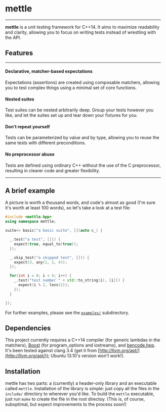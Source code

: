 # mettle
---

**mettle** is a unit testing framework for C++14. It aims to maximize
readability and clarity, allowing you to focus on writing tests instead of
wrestling with the API.

## Features
---

#### Declarative, matcher-based expectations

Expectations (assertions) are created using composable matchers, allowing you to
test complex things using a minimal set of core functions.

#### Nested suites

Test suites can be nested arbitrarily deep. Group your tests however you like,
and let the suites set up and tear down your fixtures for you.

#### Don't repeat yourself

Tests can be parameterized by value and by type, allowing you to reuse the same
tests with different preconditions.

#### No preprocessor abuse

Tests are defined using ordinary C++ without the use of the C preprocessor,
resulting in clearer code and greater flexibility.

---

## A brief example

A picture is worth a thousand words, and code's almost as good (I'm sure it's
worth at least 100 words), so let's take a look at a test file:

```c++
#include <mettle.hpp>
using namespace mettle;

suite<> basic("a basic suite", [](auto &_) {

  _.test("a test", []() {
    expect(true, equal_to(true));
  });

  _.skip_test("a skipped test", []() {
    expect(3, any(1, 2, 4));
  });

  for(int i = 0; i < 4; i++) {
    _.test("test number " + std::to_string(i), [i]() {
      expect(i % 2, less(2));
    });
  }

});
```

For further examples, please see the
[`examples/`](https://github.com/jimporter/mettle/tree/master/examples)
subdirectory.

## Dependencies

This project currently requires a C++14 compiler (for generic lambdas in the
matchers), [Boost](http://www.boost.org/) (for program_options and iostreams),
and [bencode.hpp](https://github.com/jimporter/bencode.hpp). It's been tested
against clang 3.4 (get it from [http://llvm.org/apt/](http://llvm.org/apt/));
Ubuntu 13.10's version won't work!).

## Installation

mettle has two parts: a (currently) a header-only library and an executable
called `mettle`. Installation of the library is simple: just copy all the files
in the `include/` directory to wherever you'd like. To build the `mettle`
executable, just run `make` to create the file in the root directoy. (This is,
of course, suboptimal, but expect improvements to the process soon!)

